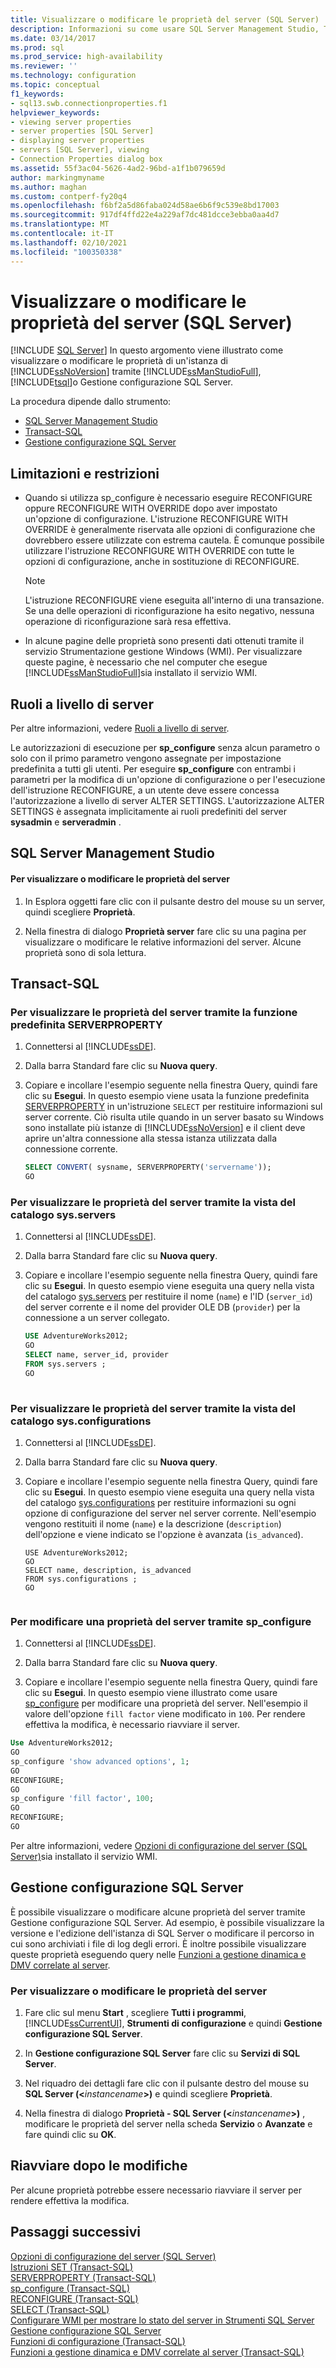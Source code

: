 ```yaml
---
title: Visualizzare o modificare le proprietà del server (SQL Server) | Microsoft Docs
description: Informazioni su come usare SQL Server Management Studio, Transact-SQL o Gestione configurazione SQL Server per visualizzare o modificare le proprietà di un'istanza di SQL Server.
ms.date: 03/14/2017
ms.prod: sql
ms.prod_service: high-availability
ms.reviewer: ''
ms.technology: configuration
ms.topic: conceptual
f1_keywords:
- sql13.swb.connectionproperties.f1
helpviewer_keywords:
- viewing server properties
- server properties [SQL Server]
- displaying server properties
- servers [SQL Server], viewing
- Connection Properties dialog box
ms.assetid: 55f3ac04-5626-4ad2-96bd-a1f1b079659d
author: markingmyname
ms.author: maghan
ms.custom: contperf-fy20q4
ms.openlocfilehash: f6bf2a5d86faba024d58ae6b6f9c539e8bd17003
ms.sourcegitcommit: 917df4ffd22e4a229af7dc481dcce3ebba0aa4d7
ms.translationtype: MT
ms.contentlocale: it-IT
ms.lasthandoff: 02/10/2021
ms.locfileid: "100350338"
---
```

# <a name="view-or-change-server-properties-sql-server"></a>Visualizzare o modificare le proprietà del server (SQL Server)
 [!INCLUDE [SQL Server](../../includes/applies-to-version/sqlserver.md)]
  In questo argomento viene illustrato come visualizzare o modificare le proprietà di un'istanza di [!INCLUDE[ssNoVersion](../../includes/ssnoversion-md.md)] tramite [!INCLUDE[ssManStudioFull](../../includes/ssmanstudiofull-md.md)], [!INCLUDE[tsql](../../includes/tsql-md.md)]o Gestione configurazione SQL Server.  

La procedura dipende dallo strumento:
+ [SQL Server Management Studio](#SSMSProcedure)  
+ [Transact-SQL](#TsqlProcedure)  
+ [Gestione configurazione SQL Server](#PowerShellProcedure)  
    
## <a name="limitations-and-restrictions"></a><a name="Restrictions"></a> Limitazioni e restrizioni  
  
-   Quando si utilizza sp_configure è necessario eseguire RECONFIGURE oppure RECONFIGURE WITH OVERRIDE dopo aver impostato un'opzione di configurazione. L'istruzione RECONFIGURE WITH OVERRIDE è generalmente riservata alle opzioni di configurazione che dovrebbero essere utilizzate con estrema cautela. È comunque possibile utilizzare l'istruzione RECONFIGURE WITH OVERRIDE con tutte le opzioni di configurazione, anche in sostituzione di RECONFIGURE.  
  
    > [!NOTE]  
    >  L'istruzione RECONFIGURE viene eseguita all'interno di una transazione. Se una delle operazioni di riconfigurazione ha esito negativo, nessuna operazione di riconfigurazione sarà resa effettiva.  
  
-   In alcune pagine delle proprietà sono presenti dati ottenuti tramite il servizio Strumentazione gestione Windows (WMI). Per visualizzare queste pagine, è necessario che nel computer che esegue [!INCLUDE[ssManStudioFull](../../includes/ssmanstudiofull-md.md)]sia installato il servizio WMI.  
  
## <a name="server-level-roles"></a><a name="Security"></a> Ruoli a livello di server  
  
Per altre informazioni, vedere [Ruoli a livello di server](../../relational-databases/security/authentication-access/server-level-roles.md).  
  
Le autorizzazioni di esecuzione per **sp_configure** senza alcun parametro o solo con il primo parametro vengono assegnate per impostazione predefinita a tutti gli utenti. Per eseguire **sp_configure** con entrambi i parametri per la modifica di un'opzione di configurazione o per l'esecuzione dell'istruzione RECONFIGURE, a un utente deve essere concessa l'autorizzazione a livello di server ALTER SETTINGS. L'autorizzazione ALTER SETTINGS è assegnata implicitamente ai ruoli predefiniti del server **sysadmin** e **serveradmin** .  
  
## <a name="sql-server-management-studio"></a><a name="SSMSProcedure"></a>SQL Server Management Studio  
  
#### <a name="to-view-or-change-server-properties"></a>Per visualizzare o modificare le proprietà del server  
  
1.  In Esplora oggetti fare clic con il pulsante destro del mouse su un server, quindi scegliere **Proprietà**.  
  
2.  Nella finestra di dialogo **Proprietà server** fare clic su una pagina per visualizzare o modificare le relative informazioni del server. Alcune proprietà sono di sola lettura.  
  
##  <a name="transact-sql"></a><a name="TsqlProcedure"></a>Transact-SQL  
  
### <a name="to-view-server-properties-by-using-the-serverproperty-built-in-function"></a>Per visualizzare le proprietà del server tramite la funzione predefinita SERVERPROPERTY  
  
1.  Connettersi al [!INCLUDE[ssDE](../../includes/ssde-md.md)].  
  
2.  Dalla barra Standard fare clic su **Nuova query**.  
  
3.  Copiare e incollare l'esempio seguente nella finestra Query, quindi fare clic su **Esegui**. In questo esempio viene usata la funzione predefinita [SERVERPROPERTY](../../t-sql/functions/serverproperty-transact-sql.md) in un'istruzione `SELECT` per restituire informazioni sul server corrente. Ciò risulta utile quando in un server basato su Windows sono installate più istanze di [!INCLUDE[ssNoVersion](../../includes/ssnoversion-md.md)] e il client deve aprire un'altra connessione alla stessa istanza utilizzata dalla connessione corrente.  
  
    ```sql  
    SELECT CONVERT( sysname, SERVERPROPERTY('servername'));  
    GO  
    ```  
  
### <a name="to-view-server-properties-by-using-the-sysservers-catalog-view"></a>Per visualizzare le proprietà del server tramite la vista del catalogo sys.servers  
  
1.  Connettersi al [!INCLUDE[ssDE](../../includes/ssde-md.md)].  
  
2.  Dalla barra Standard fare clic su **Nuova query**.  
  
3.  Copiare e incollare l'esempio seguente nella finestra Query, quindi fare clic su **Esegui**. In questo esempio viene eseguita una query nella vista del catalogo [sys.servers](../../relational-databases/system-catalog-views/sys-servers-transact-sql.md) per restituire il nome (`name`) e l'ID (`server_id`) del server corrente e il nome del provider OLE DB (`provider`) per la connessione a un server collegato.  
  
    ```sql  
    USE AdventureWorks2012;   
    GO  
    SELECT name, server_id, provider  
    FROM sys.servers ;   
    GO  
  
    ```  
  
### <a name="to-view-server-properties-by-using-the-sysconfigurations-catalog-view"></a>Per visualizzare le proprietà del server tramite la vista del catalogo sys.configurations  
  
1.  Connettersi al [!INCLUDE[ssDE](../../includes/ssde-md.md)].  
  
2.  Dalla barra Standard fare clic su **Nuova query**.  
  
3.  Copiare e incollare l'esempio seguente nella finestra Query, quindi fare clic su **Esegui**. In questo esempio viene eseguita una query nella vista del catalogo [sys.configurations](../../relational-databases/system-catalog-views/sys-configurations-transact-sql.md) per restituire informazioni su ogni opzione di configurazione del server nel server corrente. Nell'esempio vengono restituiti il nome (`name`) e la descrizione (`description`) dell'opzione e viene indicato se l'opzione è avanzata (`is_advanced`).  
  
    ```wmimof  
    USE AdventureWorks2012;   
    GO  
    SELECT name, description, is_advanced  
    FROM sys.configurations ;   
    GO  
  
    ```  
  
### <a name="to-change-a-server-property-by-using-sp_configure"></a>Per modificare una proprietà del server tramite sp_configure  
  
1.  Connettersi al [!INCLUDE[ssDE](../../includes/ssde-md.md)].  
  
2.  Dalla barra Standard fare clic su **Nuova query**.  
  
3.  Copiare e incollare l'esempio seguente nella finestra Query, quindi fare clic su **Esegui**. In questo esempio viene illustrato come usare [sp_configure](../../relational-databases/system-stored-procedures/sp-configure-transact-sql.md) per modificare una proprietà del server. Nell'esempio il valore dell'opzione `fill factor` viene modificato in `100`. Per rendere effettiva la modifica, è necessario riavviare il server.  
  
```sql  
Use AdventureWorks2012;  
GO  
sp_configure 'show advanced options', 1;  
GO  
RECONFIGURE;  
GO  
sp_configure 'fill factor', 100;  
GO  
RECONFIGURE;  
GO  
```  
  
 Per altre informazioni, vedere [Opzioni di configurazione del server &#40;SQL Server&#41;](../../database-engine/configure-windows/server-configuration-options-sql-server.md)sia installato il servizio WMI.  
  
## <a name="sql-server-configuration-manager"></a><a name="PowerShellProcedure"></a>Gestione configurazione SQL Server  
 È possibile visualizzare o modificare alcune proprietà del server tramite Gestione configurazione SQL Server. Ad esempio, è possibile visualizzare la versione e l'edizione dell'istanza di SQL Server o modificare il percorso in cui sono archiviati i file di log degli errori. È inoltre possibile visualizzare queste proprietà eseguendo query nelle [Funzioni a gestione dinamica e DMV correlate al server](../../relational-databases/system-dynamic-management-views/server-related-dynamic-management-views-and-functions-transact-sql.md).  
  
### <a name="to-view-or-change-server-properties"></a>Per visualizzare o modificare le proprietà del server  
  
1.  Fare clic sul menu **Start** , scegliere **Tutti i programmi**, [!INCLUDE[ssCurrentUI](../../includes/sscurrentui-md.md)], **Strumenti di configurazione** e quindi **Gestione configurazione SQL Server**.  
  
2.  In **Gestione configurazione SQL Server** fare clic su **Servizi di SQL Server**.  
  
3.  Nel riquadro dei dettagli fare clic con il pulsante destro del mouse su **SQL Server (\<**_instancename_**>)** e quindi scegliere **Proprietà**.  
  
4.  Nella finestra di dialogo **Proprietà - SQL Server (\<**_instancename_**>)** , modificare le proprietà del server nella scheda **Servizio** o **Avanzate** e fare quindi clic su **OK**.  
  
## <a name="restart-after-changes"></a><a name="FollowUp"></a>Riavviare dopo le modifiche

Per alcune proprietà potrebbe essere necessario riavviare il server per rendere effettiva la modifica.  
  
## <a name="next-steps"></a>Passaggi successivi  
 [Opzioni di configurazione del server &#40;SQL Server&#41;](../../database-engine/configure-windows/server-configuration-options-sql-server.md)   
 [Istruzioni SET &#40;Transact-SQL&#41;](../../t-sql/statements/set-statements-transact-sql.md)   
 [SERVERPROPERTY &#40;Transact-SQL&#41;](../../t-sql/functions/serverproperty-transact-sql.md)   
 [sp_configure &#40;Transact-SQL&#41;](../../relational-databases/system-stored-procedures/sp-configure-transact-sql.md)   
 [RECONFIGURE &#40;Transact-SQL&#41;](../../t-sql/language-elements/reconfigure-transact-sql.md)   
 [SELECT &#40;Transact-SQL&#41;](../../t-sql/queries/select-transact-sql.md)   
 [Configurare WMI per mostrare lo stato del server in Strumenti SQL Server](../../ssms/configure-wmi-to-show-server-status-in-sql-server-tools.md)   
 [Gestione configurazione SQL Server](../../relational-databases/sql-server-configuration-manager.md)   
 [Funzioni di configurazione &#40;Transact-SQL&#41;](../../t-sql/functions/configuration-functions-transact-sql.md)   
 [Funzioni a gestione dinamica e DMV correlate al server &#40;Transact-SQL&#41;](../../relational-databases/system-dynamic-management-views/server-related-dynamic-management-views-and-functions-transact-sql.md)  
  
  
